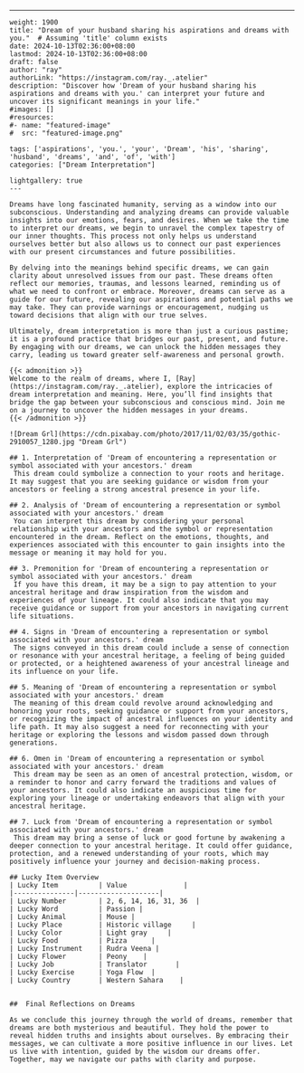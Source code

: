 ---
    weight: 1900
    title: "Dream of your husband sharing his aspirations and dreams with you."  # Assuming 'title' column exists
    date: 2024-10-13T02:36:00+08:00
    lastmod: 2024-10-13T02:36:00+08:00
    draft: false
    author: "ray"
    authorLink: "https://instagram.com/ray._.atelier"
    description: "Discover how 'Dream of your husband sharing his aspirations and dreams with you.' can interpret your future and uncover its significant meanings in your life."
    #images: []
    #resources:
    #- name: "featured-image"
    #  src: "featured-image.png"
    
    tags: ['aspirations', 'you.', 'your', 'Dream', 'his', 'sharing', 'husband', 'dreams', 'and', 'of', 'with']
    categories: ["Dream Interpretation"]
    
    lightgallery: true
    ---
    
    Dreams have long fascinated humanity, serving as a window into our subconscious. Understanding and analyzing dreams can provide valuable insights into our emotions, fears, and desires. When we take the time to interpret our dreams, we begin to unravel the complex tapestry of our inner thoughts. This process not only helps us understand ourselves better but also allows us to connect our past experiences with our present circumstances and future possibilities.
    
    By delving into the meanings behind specific dreams, we can gain clarity about unresolved issues from our past. These dreams often reflect our memories, traumas, and lessons learned, reminding us of what we need to confront or embrace. Moreover, dreams can serve as a guide for our future, revealing our aspirations and potential paths we may take. They can provide warnings or encouragement, nudging us toward decisions that align with our true selves.
    
    Ultimately, dream interpretation is more than just a curious pastime; it is a profound practice that bridges our past, present, and future. By engaging with our dreams, we can unlock the hidden messages they carry, leading us toward greater self-awareness and personal growth.
    
    {{< admonition >}}
    Welcome to the realm of dreams, where I, [Ray](https://instagram.com/ray._.atelier), explore the intricacies of dream interpretation and meaning. Here, you’ll find insights that bridge the gap between your subconscious and conscious mind. Join me on a journey to uncover the hidden messages in your dreams.
    {{< /admonition >}}
    
    ![Dream Grl](https://cdn.pixabay.com/photo/2017/11/02/03/35/gothic-2910057_1280.jpg "Dream Grl")
    
    ## 1. Interpretation of 'Dream of encountering a representation or symbol associated with your ancestors.' dream
     This dream could symbolize a connection to your roots and heritage. It may suggest that you are seeking guidance or wisdom from your ancestors or feeling a strong ancestral presence in your life.
    
    ## 2. Analysis of 'Dream of encountering a representation or symbol associated with your ancestors.' dream
     You can interpret this dream by considering your personal relationship with your ancestors and the symbol or representation encountered in the dream. Reflect on the emotions, thoughts, and experiences associated with this encounter to gain insights into the message or meaning it may hold for you.
    
    ## 3. Premonition for 'Dream of encountering a representation or symbol associated with your ancestors.' dream
     If you have this dream, it may be a sign to pay attention to your ancestral heritage and draw inspiration from the wisdom and experiences of your lineage. It could also indicate that you may receive guidance or support from your ancestors in navigating current life situations.
    
    ## 4. Signs in 'Dream of encountering a representation or symbol associated with your ancestors.' dream
     The signs conveyed in this dream could include a sense of connection or resonance with your ancestral heritage, a feeling of being guided or protected, or a heightened awareness of your ancestral lineage and its influence on your life.
    
    ## 5. Meaning of 'Dream of encountering a representation or symbol associated with your ancestors.' dream
     The meaning of this dream could revolve around acknowledging and honoring your roots, seeking guidance or support from your ancestors, or recognizing the impact of ancestral influences on your identity and life path. It may also suggest a need for reconnecting with your heritage or exploring the lessons and wisdom passed down through generations.
    
    ## 6. Omen in 'Dream of encountering a representation or symbol associated with your ancestors.' dream
     This dream may be seen as an omen of ancestral protection, wisdom, or a reminder to honor and carry forward the traditions and values of your ancestors. It could also indicate an auspicious time for exploring your lineage or undertaking endeavors that align with your ancestral heritage.
    
    ## 7. Luck from 'Dream of encountering a representation or symbol associated with your ancestors.' dream
     This dream may bring a sense of luck or good fortune by awakening a deeper connection to your ancestral heritage. It could offer guidance, protection, and a renewed understanding of your roots, which may positively influence your journey and decision-making process.
    
    ## Lucky Item Overview
    | Lucky Item          | Value              |
    |---------------|--------------------|
    | Lucky Number        | 2, 6, 14, 16, 31, 36  |
    | Lucky Word          | Passion |
    | Lucky Animal        | Mouse |
    | Lucky Place         | Historic village     |
    | Lucky Color         | Light gray     |
    | Lucky Food          | Pizza      |
    | Lucky Instrument    | Rudra Veena |
    | Lucky Flower        | Peony    |
    | Lucky Job           | Translator       |
    | Lucky Exercise      | Yoga Flow  |
    | Lucky Country       | Western Sahara    |
    
    
    ##  Final Reflections on Dreams
    
    As we conclude this journey through the world of dreams, remember that dreams are both mysterious and beautiful. They hold the power to reveal hidden truths and insights about ourselves. By embracing their messages, we can cultivate a more positive influence in our lives. Let us live with intention, guided by the wisdom our dreams offer. Together, may we navigate our paths with clarity and purpose.
    